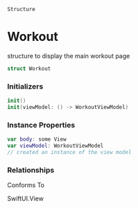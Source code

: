 `Structure`
# Workout
structure to display the main workout page
```swift
struct Workout
```

### Initializers
```swift
init()
init(viewModel: () -> WorkoutViewModel)
```

### Instance Properties
```swift
var body: some View
var viewModel: WorkoutViewModel
// created an instance of the view model
```

### Relationships
Conforms To

SwiftUI.View
